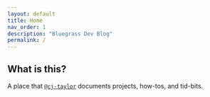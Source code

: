 ```yaml
---
layout: default
title: Home
nav_order: 1
description: "Bluegrass Dev Blog"
permalink: /
---
```


## What is this?

A place that [`@cj-taylor`](https://github.com/cj-taylor) documents projects, how-tos, and tid-bits.
